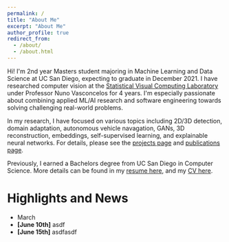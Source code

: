```yaml
---
permalink: /
title: "About Me"
excerpt: "About Me"
author_profile: true
redirect_from: 
  - /about/
  - /about.html
---
```


Hi! I'm 2nd year Masters student majoring in Machine Learning and Data Science at UC San Diego, expecting to graduate in December 2021. I have researched computer vision at the [Statistical Visual Computing Laboratory](http://www.svcl.ucsd.edu/) under Professor Nuno Vasconcelos for 4 years. I'm especially passionate about combining applied ML/AI research and software engineering towards solving challenging real-world problems. 

In my research, I have focused on various topics including 2D/3D detection, domain adaptation, autonomous vehicle navagation, GANs, 3D reconstruction, embeddings, self-supervised learning, and explainable neural networks. For details, please see the [projects page](https://b7leung.github.io/projects/) and [publications page](https://b7leung.github.io/publications/).  

Previously, I earned a Bachelors degree from UC San Diego in Computer Science. More details can be found in my [resume here](https://b7leung.github.io/files/Resume_Brandon_Leung.pdf), and my [CV here]().

Highlights and News
======
  * March
  * **[June 10th]** asdf
  * **[June 15th]** asdfasdf